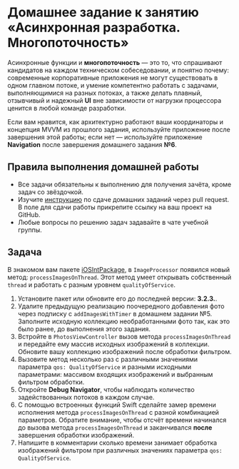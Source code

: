 # Домашнее задание к занятию «Асинхронная разработка. Многопоточность»

Асинхронные функции и **многопоточность** — это то, что спрашивают кандидатов на каждом техническом собеседовании, и понятно почему: современные корпоративные приложения не могут существовать в одном главном потоке, и умение компетентно работать с задачами, выполняющимися на разных потоках, а также делать плавный, отзывчивый и надежный **UI** вне зависимости от нагрузки процессора ценится в любой команде разработки.

Если вам нравится, как архитектурно работают ваши координаторы и концепция MVVM из прошлого задания, используйте приложение после завершения этой работы; если нет — используйте приложение **Navigation** после завершения домашнего задания **№6**.

## Правила выполнения домашней работы

* Все задачи обязательны к выполнению для получения зачёта, кроме задач со звёздочкой.
* Изучите [инструкцию](https://github.com/netology-code/iosint-homeworks/blob/main/Pull%20request's%20guideline.md) по сдаче домашних заданий через pull request. В поле для сдачи работы прикрепите ссылку на ваш проект на GitHub.
* Любые вопросы по решению задач задавайте в чате учебной группы.

## Задача

В знакомом вам пакете [iOSIntPackage](https://github.com/TrueMax/iOSIntPackage/releases/tag/v3.2.3), в `ImageProcessor` появился новый метод: `processImagesOnThread`. Этот метод умеет открывать собственный `thread` и работать с разным уровнем `qualityOfService`. 

1. Установите пакет или обновите его до последней версии: **3.2.3.**.
2. Удалите предыдущую реализацию поочередного добавления фото через подписку с `addImagesWithTimer` в домашнем задании №5. Заполните исходную коллекцию необработанными фото так, как это было ранее, до выполнения этого задания.
3. Встройте в `PhotosViewController` вызов метода `processImagesOnThread` и передайте ему массив исходных изображений в коллекции. Обновите вашу коллекцию изображений после обработки фильтром. 
4. Вызовите метод несколько раз с различными значениями параметра `qos: QualityOfService` и разными исходными параметрами: массивом входящих изображений и выбранным фильтром обработки.
5. Откройте **Debug Navigator**, чтобы наблюдать количество задействованных потоков в каждом случае.
6. С помощью встроенных функций Swift сделайте замер времени исполнения метода `processImagesOnThread` с разной комбинацией параметров. Обратите внимание, чтобы отсчёт времени начинался до вызова метода `processImagesOnThread` и заканчивался **после** завершения обработки изображений.
7. Напишите в комментарии сколько времени занимает обработка изображений фильтром при различных значениях параметра `qos: QualityOfService`.
